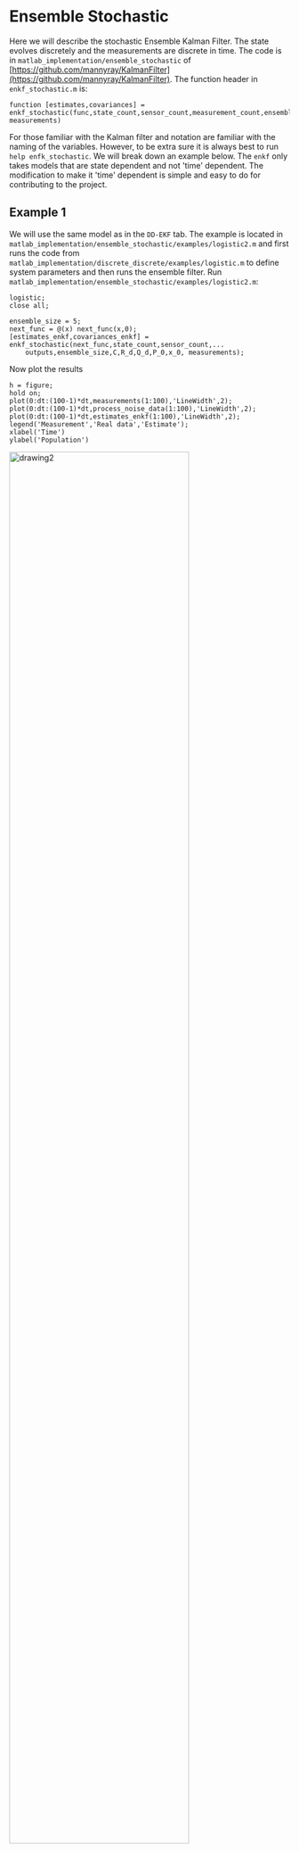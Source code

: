 # Ensemble Stochastic

Here we will describe the stochastic Ensemble Kalman Filter. The state evolves discretely and the measurements are discrete in time. The code is in `matlab_implementation/ensemble_stochastic` of [https://github.com/mannyray/KalmanFilter](https://github.com/mannyray/KalmanFilter). The function header in `enkf_stochastic.m` is:

```
function [estimates,covariances] = enkf_stochastic(func,state_count,sensor_count,measurement_count,ensemble_size,C,R,Q,P_0,x_0, measurements)
```

For those familiar with the Kalman filter and notation are familiar with the naming of the variables. However, to be extra sure it is always best to run `help enfk_stochastic`. We will break down an example below. The `enkf` only takes models that are state dependent and not 'time' dependent. The modification to make it 'time' dependent is simple and easy to do for contributing to the project.
 
## Example 1

We will use the same model as in the `DD-EKF` tab. The example is located in `matlab_implementation/ensemble_stochastic/examples/logistic2.m` and first runs the code from `matlab_implementation/discrete_discrete/examples/logistic.m` to define system parameters and then runs the ensemble filter. Run `matlab_implementation/ensemble_stochastic/examples/logistic2.m`:

```
logistic;
close all;

ensemble_size = 5;
next_func = @(x) next_func(x,0);
[estimates_enkf,covariances_enkf] = enkf_stochastic(next_func,state_count,sensor_count,...
	outputs,ensemble_size,C,R_d,Q_d,P_0,x_0, measurements);
```

Now plot the results

```
h = figure;
hold on;
plot(0:dt:(100-1)*dt,measurements(1:100),'LineWidth',2); 
plot(0:dt:(100-1)*dt,process_noise_data(1:100),'LineWidth',2);
plot(0:dt:(100-1)*dt,estimates_enkf(1:100),'LineWidth',2);
legend('Measurement','Real data','Estimate');
xlabel('Time')
ylabel('Population')
```
<img src="../../ensemble_stochastic/examples/logistic1.png" alt="drawing2" style="width:80%;max-width:600px;"/>






## Example 2

We will run `Example 2` from `DD-EKF` tab in `matlab_implementation/discrete_discrete/examples/linear.m` for the `enkf_stochastic` filter in `matlab_implementation/ensemble_stochastic/examples/linear2.m`:

```
clear all;
addpath('..');
addpath('../../discrete_discrete');
addpath('../../discrete_discrete/examples');

linear;
close all;

func = @(x) func(x,0);
ensemble_size = 100000;
[estimates_enkf,covariances_enkf] = enkf_stochastic(func,state_count,sensor_count,...
	outputs,ensemble_size,C,R_d,Q_d,P_0,x_0, measurements);
covariances_enkf{end}
```

to produce

```
ans =

   5.0540e-07   2.4509e-08
   2.4509e-08   4.9806e-07
```

The first is output by `linear` script and the second is the one computed by ensemble filter.
